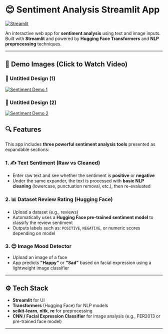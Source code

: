# 😊 Sentiment Analysis Streamlit App

[![Streamlit](https://static.streamlit.io/badges/streamlit_badge_black_white.svg)](https://mainpy-dfxs4ejrdnfwsewvcguott.streamlit.app/)

An interactive web app for **sentiment analysis** using text and image inputs. Built with **Streamlit** and powered by **Hugging Face Transformers** and **NLP preprocessing** techniques.

---

## 🎥 Demo Images (Click to Watch Video)

### 🔹 Untitled Design (1)
[![Sentiment Demo 1](images/sent1.png)](./sent1.mp4)

### 🔹 Untitled Design (2)
[![Sentiment Demo 2](images/sent2.png)](./sent2.mp4)


## 🔍 Features

This app includes **three powerful sentiment analysis tools** presented as expandable sections:

### 1. ✍️ Text Sentiment (Raw vs Cleaned)

- Enter raw text and see whether the sentiment is **positive** or **negative**
- Under the same expander, the text is processed with **basic NLP cleaning** (lowercase, punctuation removal, etc.), then re-evaluated

### 2. 📊 Dataset Review Rating (Hugging Face)

- Upload a dataset (e.g., reviews)  
- Automatically uses a **Hugging Face pre-trained sentiment model** to classify the review sentiment
- Outputs labels such as: `POSITIVE`, `NEGATIVE`, or numeric scores depending on model

### 3. 😊 Image Mood Detector

- Upload an image of a face
- App predicts **"Happy"** or **"Sad"** based on facial expression using a lightweight image classifier

---


## ⚙️ Tech Stack

- **Streamlit** for UI
- **Transformers** (Hugging Face) for NLP models
- **scikit-learn**, **nltk**, **re** for preprocessing
- **CNN / Facial Expression Classifier** for image analysis (e.g., FER2013 or pre-trained face model)

---
